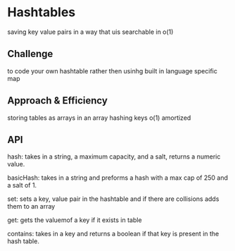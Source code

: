 # Hashtables
saving key value pairs in a way that uis searchable in o(1)

## Challenge
to code your own hashtable rather then usinhg built in language specific map

## Approach & Efficiency
storing tables as arrays in an array hashing keys
o(1) amortized

## API
hash: takes in a string, a maximum capacity, and a salt, returns a numeric value.

basicHash: takes in a string and preforms a hash with a max cap of 250 and a salt of 1.

set: sets a key, value pair in the hashtable and if there are collisions adds them to an array

get: gets the valuemof a key if it exists in table

contains: takes in a key and returns a boolean if that key is present in the hash table.

   